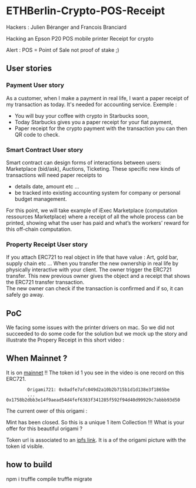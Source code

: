 # ETHBerlin-Crypto-POS-Receipt

Hackers : Julien Béranger and Francois Branciard


Hacking an Epson P20 POS mobile printer Receipt for crypto

Alert : POS = Point of Sale not proof of stake ;)

## User stories

### Payment User story
As a customer, when I make a payment in real life, I want a paper receipt of my transaction as today. It's needed for accounting service.
Exemple :
- You will buy your coffee with crypto in Starbucks soon,
- Today Starbucks gives you a paper receipt for your fiat payment,
- Paper receipt for the crypto payment with the transaction you can then QR code to check.

### Smart Contract User story

Smart contract can design forms of interactions between users: Marketplace (bid/ask), Auctions, Ticketing. These specific new kinds of transactions will need paper receipts to
- details date, amount etc ...
- be tracked into existing accounting system for company or personal budget management.

For this point, we will take example of iExec Marketplace (computation ressources Marketplace) where a receipt of all the whole process can be printed, showing what the user has paid and what’s the workers’ reward for this off-chain computation.


### Property Receipt User story

If you attach ERC721 to real object in life that have value : Art, gold bar, supply chain etc ...
When you transfer the new ownership in real life by physically interactive with your client. The owner trigger the ERC721 transfer. This new previous owner gives the object and a receipt that shows the ERC721 transfer transaction.  
The new owner can check if the transaction is confirmed and if so, it can safely go away.

## PoC

We facing some issues with the printer drivers on mac. So we did not succeeded to do some code for the solution but we mock up the story and illustrate the Propery Receipt in this short video :

## When Mainnet ?
It is on [mainnet](https://etherscan.io/address/0x8adfe7afc049d2a10b2b715b1d1d138e3f1865be)  !! The token id 1 you see in the video is one record on this ERC721.

```
        Origami721: 0x8adfe7afc049d2a10b2b715b1d1d138e3f1865be
        ... 0x1758b2dbb3e14f9aead54d4fef6383f341285f592f94d40d99929c7abbb93d50
```
The current ower of this origami :



Mint has been closed. So this is a unique 1 item Collection !!! What is your offer for this beautiful origami ?

Token url is  associated to an [ipfs link](https://github.com/branciard/ETHBerlin-Crypto-POS-Receipt/blob/master/migrations/2_deploy_contracts.js#L15). It is a of the origami picture with the token id visible.


## how to build
npm i
truffle compile
truffle migrate
